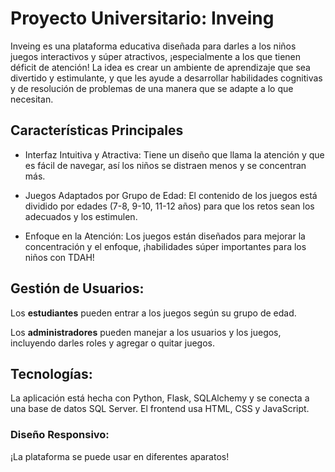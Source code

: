 
# Proyecto Universitario: Inveing

Inveing es una plataforma educativa diseñada para darles a los niños juegos interactivos y súper atractivos, ¡especialmente a los que tienen déficit de atención! La idea es crear un ambiente de aprendizaje que sea divertido y estimulante, y que les ayude a desarrollar habilidades cognitivas y de resolución de problemas de una manera que se adapte a lo que necesitan.

## Características Principales

- Interfaz Intuitiva y Atractiva: Tiene un diseño que llama la atención y que es fácil de navegar, así los niños se distraen menos y se concentran más.

- Juegos Adaptados por Grupo de Edad: El contenido de los juegos está dividido por edades (7-8, 9-10, 11-12 años) para que los retos sean los adecuados y los estimulen.

- Enfoque en la Atención: Los juegos están diseñados para mejorar la concentración y el enfoque, ¡habilidades súper importantes para los niños con TDAH!

## Gestión de Usuarios:

Los **estudiantes** pueden entrar a los juegos según su grupo de edad.

Los **administradores** pueden manejar a los usuarios y los juegos, incluyendo darles roles y agregar o quitar juegos.

## Tecnologías: 

La aplicación está hecha con Python, Flask, SQLAlchemy y se conecta a una base de datos SQL Server. El frontend usa HTML, CSS y JavaScript.

### Diseño Responsivo: 

¡La plataforma se puede usar en diferentes aparatos!